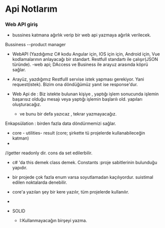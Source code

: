 # Api Notlarım

### Web API giriş

- bussines katmana ağırlık verip bir web api yazmaya ağırlık verilecek.

Bussiness  --product manager

- WebAPI  (Yazdığımız C# kodu Angular için, IOS için için, Android için, Vue kodlamalarının anlayacağı bir standart. Restfull standartı ile çalışır(JSON türünde).
-web api;  DAccess ve Business ile arayuz arasında köprü sağlar.

- Arayüz, yazdığımız Restfulll servise istek yapması gerekiyor. Yani request(istek). Bizim ona döndüğümüz yanıt ise response'dur.

- Web Api de : Biz istekte bulunan kişiye , yaptığı işlem sonucunda işlemin başarısız olduğu mesajı veya yaptığı işlemin başlarılı old. yapıları oluşturacağız.
	- ve bunu bir defa yazıcaz , tekrar yazmayacağız.

Enkapsülation : birden fazla data döndürmemizi sağlar.

 - core - utilities- result  (core; şirkette tü projelerde kullanabileceğin katman)
 - 
//getter readonly dir. cons da set edilerbilir.


 - c# 'da this demek class demek.
Constants  :proje sabitlerinin bulunduğu yapıdır.

 - bir projede çok fazla enum varsa soyutlamadan kaçılıyordur. suistimal edilen noktalarda denebilir.

 - core'a yazılan şey bir kere yazılır, tüm projelerde kullanılır.
 - 

 - SOLID
	 - I:Kullanmayacağın birşeyi yazma.
